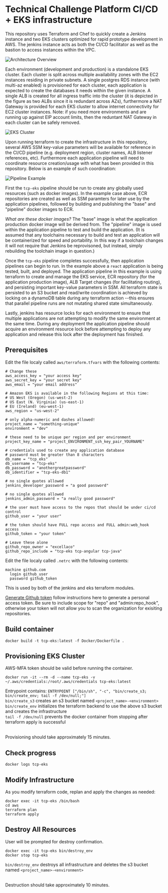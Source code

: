 # Technical Challenge Platform CI/CD + EKS infrastructure

This repository uses Terraform and Chef to quickly create a Jenkins instance and two EKS clusters optimized for rapid prototype development in AWS. The jenkins instance acts as both the CI/CD facilitator as well as the bastion to access instances within the VPC.

![Architecture Overview](./doc/overview.png "Architecture Overview")

Each environment (development and production) is a standalone EKS cluster. Each cluster is split across multiple availability zones with the EC2 instances residing in private subnets. A single postgres RDS instance (with multi-az enabled) is provisioned for each cluster, each application is expected to create the databases it needs within the given instance. A single ALB is created for all ingress traffic into the cluster (it is depicted in the figure as two ALBs since it is redundant across AZs), furthermore a NAT Gateway is provided for each EKS cluster to allow internet connectivity for EC2 cluster instances. Note: if you need more environments and are running up against EIP account limits, then the reduntant NAT Gateway in each cluster can be safely removed.

![EKS Cluster](./doc/eks-cluster.png "EKS Cluster")

Upon running terraform to create the infrastructure in this repository, several AWS SSM key-value parameters will be available for reference in the CI/CD pipeline (e.g. deployment region, cluster names, ALB listener references, etc). Furthermore each application pipeline will need to coordinate resource creation/usage with what has been provided in this repository. Below is an example of such coordination:

![Pipeline Example](./doc/pipeline-flow.png "Pipeline Example")

First the `tcp-eks` pipeline should be run to create any globally used resources (such as docker images). In the example case above, ECR repositories are created as well as SSM paramters for later use by the application pipelines, followed by building and publishing the "base" and "pipeline" docker images to ECR.

*What are these docker images?* The "base" image is what the application production docker image will be derived from. The "pipeline" image is used within the application pipeline to test and build the application. (It is assumed that any toolchains necessary to build and test an application will be containerized for speed and portability. In this way if a toolchain changes it will not require that Jenkins be reprovisoned, but instead, simply rebuilding the toolchain image in question.)

Once the `tcp-eks` pipeline completes successfully, then application pipelines can begin to run. In the example above a `react` application is being tested, built, and deployed. The application pipeline in this example is using terraform to create and manage the EKS service, ECR repository (for the application production image), ALB Target changes (for facilitating routing), and persisting important key-value parameters in SSM. All terraform state is persisted to an S3 bucket and read/write coordination is achieved by locking on a dynamoDB table during any terraform action --this ensures that parallel pipeline runs are not mutating shared state simultaneously.

Lastly, jenkins has resource locks for each environment to ensure that multiple applications are not attempting to modify the same environment at the same time. During any deployment the application pipeline should acquire an environment resource lock before attempting to deploy any application and release this lock after the deployment has finished.


## Prerequisites

Edit the file localy called `aws/terraform.tfvars` with the following contents:

```
# Change these
aws_access_key = "your access key"
aws_secret_key = "your secret key"
aws_email = "your email address"

# Amazon EKS is available in the following Regions at this time:
# US West (Oregon) (us-west-2)
# US East (N. Virginia) (us-east-1)
# EU (Ireland) (eu-west-1)
aws_region = "us-west-2"

# only alpha-numeric and dashes allowed!
project_name = "something-unique"
environment = "dev"

# these need to be unique per region and per environment
project_key_name = "project_ENVIRONMENT_ssh_key_pair_YOURNAME"

# credentials used to create any application database
# password must be greater than 8 characters
db_name = "tcp_eks"
db_username = "tcp-eks"
db_password = "anothergreatpassword"
db_identifier = "tcp-eks-db1"

# no single quotes allowed
jenkins_developer_password = "a good password"

# no single quotes allowed
jenkins_admin_password = "a really good password"

# the user must have access to the repos that should be under ci/cd control
github_user = "your user"

# the token should have FULL repo access and FULL admin:web_hook access
github_token = "your token"

# Leave these alone
github_repo_owner = "excellaco"
github_repo_include = "tcp-eks tcp-angular tcp-java"
```

Edit the file localy called `.netrc` with the following contents:

```
machine github.com
  login github_user
  password github_token
```

This is used by both of the jenkins and eks terraform modules.

[Generate Github token](https://help.github.com/articles/creating-a-personal-access-token-for-the-command-line/) follow instructions here to generate a personal access token. Be sure to include scope for "repo" and "admin:repo_hook", otherwise your token will not allow you to scan the organization for exisiting repositories.

## Build container

```
docker build -t tcp-eks:latest -f Docker/Dockerfile .
```

## Provisioning EKS Cluster

AWS-MFA token should be valid before running the container.<br>

```
docker run -it --rm -d --name tcp-eks -v ~/.aws/credentials:/root/.aws/credentials tcp-eks:latest
```

Entrypoint contains: `ENTRYPOINT ["/bin/sh", "-c", "bin/create_s3; bin/create_env; tail -f /dev/null;"]
`<br>
`bin/create_s3` creates an s3 bucket named `<project_name>-<environment>`<br>
`bin/create_env` initializes the terraform backend to use the above s3 bucket and creates the infrastructure<br>
`tail -f /dev/null` prevents the docker container from stopping after terraform apply is successful<br>
<br>

Provisioning should take approximately 15 minutes.

## Check progress

```
docker logs tcp-eks
```

## Modify Infrastructure

As you modify terraform code, replan and apply the changes as needed:

```
docker exec -it tcp-eks /bin/bash
cd aws
terraform plan
terraform apply
```

## Destroy All Resources 

User will be prompted for destroy confirmation. 

```
docker exec -it tcp-eks bin/destroy_env
docker stop tcp-eks
```

`bin/destroy_env` destroys all infrastructure and deletes the s3 bucket named `<project_name>-<environment>`<br>
<br>

Destruction should take approximately 10 minutes.